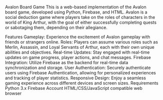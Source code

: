 Avalon Board Game
This is a web-based implementation of the Avalon board game, developed using Python, Firebase, and HTML. Avalon is a social deduction game where players take on the roles of characters in the world of King Arthur, with the goal of either successfully completing quests or sabotaging them, depending on their allegiance.

Features
Gameplay: Experience the excitement of Avalon gameplay with friends or strangers online.
Roles: Players can assume various roles such as Merlin, Assassin, and Loyal Servants of Arthur, each with their own unique abilities and objectives.
Real-time Updates: Stay engaged with real-time updates on game progress, player actions, and chat messages.
Firebase Integration: Utilize Firebase as the backend for real-time data synchronization and storage.
User Authentication: Securely authenticate users using Firebase Authentication, allowing for personalized experiences and tracking of player statistics.
Responsive Design: Enjoy a seamless gaming experience across different devices and screen sizes.
Requirements
Python 3.x
Firebase Account
HTML/CSS/JavaScript compatible web browser
